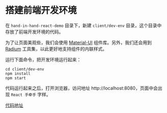 # 搭建前端开发环境

在 `hand-in-hand-react-demo` 目录下，新建 `client/dev-env` 目录，这个目录中存放了前端开发环境的代码。

为了让页面美观些，我们会使用 [Material-UI](https://github.com/callemall/material-ui) 组件库。另外，我们还会用到 [Radium](https://formidable.com/open-source/radium/) 工具集，以此更好地支持组件的内联样式。

运行下面命令，把开发环境运行起来：

```
cd client/dev-env
npm install
npm start
```

代码运行起来之后，打开浏览器，访问地址 http://localhost:8080，页面中会出现 `React 手牵手` 字样。

[代码地址](https://coding.net/u/happypeter/p/hand-in-hand-react-demo/git/tree/master/client/dev-env)
